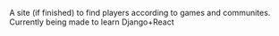 A site (if finished) to find players according to games and communites. 
Currently being made to learn Django+React

